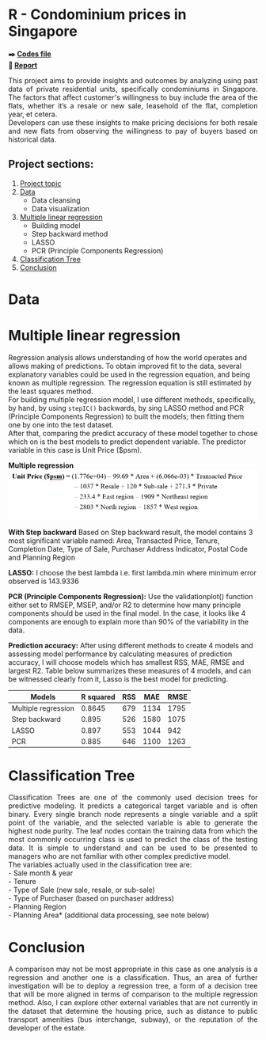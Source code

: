 # R - Condominium prices in Singapore

**:black_nib: [Codes file](https://github.com/Janette-Le/R-Singapore-housing-price/blob/main/Codes.R)**<br>
**:page_with_curl: [Report](https://github.com/Janette-Le/R-Singapore-housing-price/blob/main/Report.pdf)**

<p align="justify">This project aims to provide insights and outcomes by analyzing using past data of private residential units, specifically condominiums in Singapore. The factors that affect customer's willingness to buy include the area of the flats, whether it’s a resale or new sale, leasehold of the flat, completion year, et cetera.<br>  Developers can use these insights to make pricing decisions for both resale and new flats from observing the willingness to pay of buyers based on historical data.</p>

## Project sections:

1. [Project topic](#R---condominium-prices-in-singapore)
2. [Data](#prelimitary-exploration-analysis)
   - Data cleansing
   - Data visualization
3. [Multiple linear regression](#multiple-linear-regression)
   - Building model
   - Step backward method
   - LASSO
   - PCR (Principle Components Regression)
4. [Classification Tree](#classification-tree)
5. [Conclusion](#conclusion)

# Data
<p align="justify">
  
  </p>

# Multiple linear regression
<p align="justify">
  
  Regression analysis allows understanding of how the world operates and allows making of predictions. To obtain improved fit to the data, several explanatory variables could be used in the regression equation, and being known as multiple regression. The regression equation is still estimated by the least squares method.<br>
For building multiple regression model, I use different methods, specifically, by hand, by using <code>stepIC()</code> backwards, by sing LASSO method and PCR (Principle Components Regression) to built the models; then fitting them one by one into the test dataset.<br> 
After that, comparing the predict accuracy of these model together to chose which on is the best models to predict dependent variable. The predictor variable in this case is Unit Price ($psm).</p>

**Multiple regression**
![image_2](/images/2.PNG)

**With Step backward** Based on Step backward result, the model contains 3 most significant variable named: Area, Transacted Price, Tenure, Completion Date, Type of Sale, Purchaser Address Indicator, Postal Code and Planning Region

**LASSO:** I choose the best lambda i.e. first lambda.min where minimum error observed is 143.9336

**PCR (Principle Components Regression):** Use the validationplot() function either set to RMSEP, MSEP, and/or R2 to determine how many principle components should be used in the final model. In the case, it looks like 4 components are enough to explain more than 90% of the variability in the data.
  
**Prediction accuracy:** After using different methods to create 4 models and assessing model performance by calculating measures of prediction accuracy, I will choose models which has smallest RSS, MAE, RMSE and largest R2. Table below summarizes these measures of 4 models, and can be witnessed clearly from it, Lasso is the best model for predicting.
  
  | Models | R squared | RSS | MAE | RMSE |
  |--------|-----------|-----|-----|------|
  | Multiple regression | 0.8645 | 679 | 1134 | 1795 |
  | Step backward | 0.895 | 526 | 1580 | 1075 |
  | LASSO | 0.897 | 553 | 1044 | 942 |
  | PCR | 0.885 | 646 | 1100 | 1263 |
  
# Classification Tree
<p align="justify">Classification Trees are one of the commonly used decision trees for predictive modeling. It predicts a categorical target variable and is often binary. Every single branch node represents a single variable and a split point of the variable, and the selected variable is able to generate the highest node purity. The leaf nodes contain the training data from which the most commonly occurring class is used to predict the class of the testing data. It is simple to understand and can be used to be presented to managers who are not familiar with other complex predictive model.<br>
The variables actually used in the classification tree are:<br>
  - Sale month & year<br>
  - Tenure<br>
  - Type of Sale (new sale, resale, or sub-sale)<br>
  - Type of Purchaser (based on purchaser address)<br>
  - Planning Region<br>
  - Planning Area* (additional data processing, see note below)<br>
  </p>

# Conclusion
<p align="justify">A comparison may not be most appropriate in this case as one analysis is a regression and another one is a classification. Thus, an area of further investigation will be to deploy a regression tree, a form of a decision tree that will be more aligned in terms of comparison to the multiple regression method. Also, I can explore other external variables that are not currently in the dataset that determine the housing price, such as distance to public transport amenities (bus interchange, subway), or the reputation of the developer of the estate.</p>
